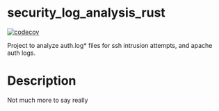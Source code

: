 security_log_analysis_rust
=====================
[![codecov](https://codecov.io/gh/ddboline/security_log_analysis_rust/branch/master/graph/badge.svg)](https://codecov.io/gh/ddboline/security_log_analysis_rust)


Project to analyze auth.log* files for ssh intrusion attempts, and apache auth logs.


Description
===========

Not much more to say really
